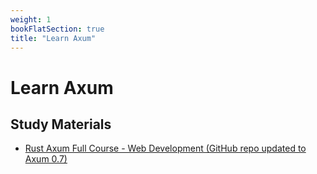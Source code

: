 ```yaml
---
weight: 1
bookFlatSection: true
title: "Learn Axum"
---
```


# Learn Axum

## Study Materials

- [Rust Axum Full Course - Web Development (GitHub repo updated to Axum 0.7)](https://www.youtube.com/watch?v=XZtlD_m59sM)
